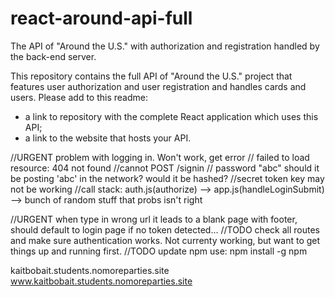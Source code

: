 # react-around-api-full

The API of "Around the U.S." with authorization and registration handled by the back-end server.

This repository contains the full API of "Around the U.S." project that features user authorization and user registration and handles cards and users. Please add to this readme:

- a link to repository with the complete React application which uses this API;
- a link to the website that hosts your API.

//URGENT problem with logging in. Won't work, get error
// failed to load resource: 404 not found
//cannot POST /signin
// password "abc" should it be posting 'abc' in the network? would it be hashed?
//secret token key may not be working
//call stack: auth.js(authorize) --> app.js(handleLoginSubmit) --> bunch of random stuff that probs isn't right

//URGENT when type in wrong url it leads to a blank page with footer, should default to login page if no token detected...
//TODO check all routes and make sure authentication works. Not currenty working, but want to get things up and running first.
//TODO update npm use: npm install -g npm

kaitbobait.students.nomoreparties.site
www.kaitbobait.students.nomoreparties.site
